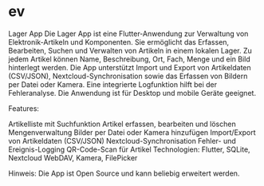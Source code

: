 # ev

Lager App
Die Lager App ist eine Flutter-Anwendung zur Verwaltung von Elektronik-Artikeln und Komponenten. Sie ermöglicht das Erfassen, Bearbeiten, Suchen und Verwalten von Artikeln in einem lokalen Lager. Zu jedem Artikel können Name, Beschreibung, Ort, Fach, Menge und ein Bild hinterlegt werden. Die App unterstützt Import und Export von Artikeldaten (CSV/JSON), Nextcloud-Synchronisation sowie das Erfassen von Bildern per Datei oder Kamera. Eine integrierte Logfunktion hilft bei der Fehleranalyse. Die Anwendung ist für Desktop und mobile Geräte geeignet.

Features:

Artikelliste mit Suchfunktion
Artikel erfassen, bearbeiten und löschen
Mengenverwaltung
Bilder per Datei oder Kamera hinzufügen
Import/Export von Artikeldaten (CSV/JSON)
Nextcloud-Synchronisation
Fehler- und Ereignis-Logging
QR-Code-Scan für Artikel
Technologien:
Flutter, SQLite, Nextcloud WebDAV, Kamera, FilePicker

Hinweis:
Die App ist Open Source und kann beliebig erweitert werden.